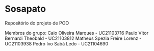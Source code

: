 # Sosapato
Repositório do projeto de POO

Membros do grupo: 
Caio Oliveira Marques - UC21103716
Paulo Vitor Bernardi Theobald - UC21103812
Matheus Spezia Freire Lorenz - UC21103938
Pedro Ivo Sabá Ledo - UC21104690

